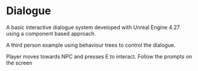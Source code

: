 # Dialogue

A basic interactive dialogue system developed with Unreal Engine 4.27 using a component based approach.

A third person example using behaviour trees to control the dialogue. 

Player moves towards NPC and presses E to interact. Follow the prompts on the screen
